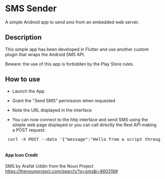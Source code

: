 # SMS Sender

A simple Android app to send sms from an embedded web server.

## Description
This simple app has been developed in Flutter and use another custom plugin that wraps the Android
SMS API.

Beware: the use of this app is forbidden by the Play Store rules.

## How to use
* Launch the App
* Grant the "Send SMS" permission when requested
* Note the URL displayed in the interface

* You can now connect to the http interface and send SMS using the simple web page displayed or
 you can call directly the Rest API making a POST request:

 <pre>
 curl -X POST --data '{"message":"Hello from a script through Android", "number":"1234566778"}' http://192.168.1.122:4567/send
 </pre>

#### App Icon Credit
SMS by Arafat Uddin from the Noun Project
https://thenounproject.com/search/?q=sms&i=860316#
